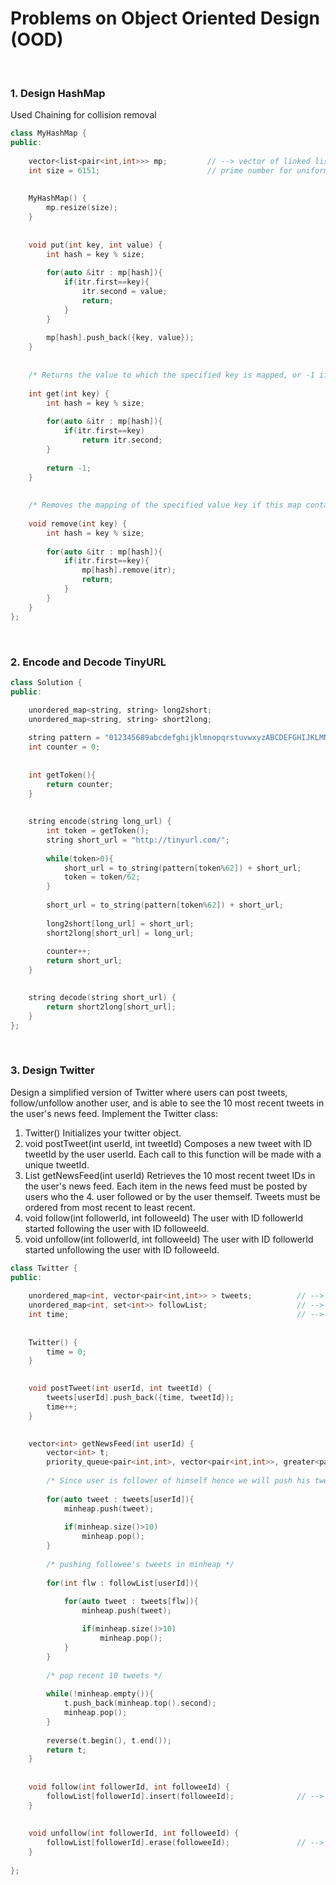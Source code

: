 # Problems on Object Oriented Design (OOD)


<br>

### 1. Design HashMap

Used Chaining for collision removal

```cpp
class MyHashMap {
public:
        
    vector<list<pair<int,int>>> mp;         // --> vector of linked list of pair {key, values}
    int size = 6151;                        // prime number for uniform distribution
    
    
    MyHashMap() {    
        mp.resize(size);
    }
    
        
    void put(int key, int value) {
        int hash = key % size;
        
        for(auto &itr : mp[hash]){
            if(itr.first==key){
                itr.second = value;
                return;
            }
        }
        
        mp[hash].push_back({key, value});
    }
    
    
    /* Returns the value to which the specified key is mapped, or -1 if this map contains no mapping for the key */
    
    int get(int key) {
        int hash = key % size;
        
        for(auto &itr : mp[hash]){
            if(itr.first==key)
                return itr.second;
        }
        
        return -1;
    }
    
    
    /* Removes the mapping of the specified value key if this map contains a mapping for the key */
    
    void remove(int key) {
        int hash = key % size;
        
        for(auto &itr : mp[hash]){
            if(itr.first==key){
                mp[hash].remove(itr);
                return;   
            }
        }
    }
};
```

<br>

### 2. Encode and Decode TinyURL

```cpp
class Solution {
public:

    unordered_map<string, string> long2short;
    unordered_map<string, string> short2long;
    
    string pattern = "012345689abcdefghijklmnopqrstuvwxyzABCDEFGHIJKLMNOPQRSTUVWXYZ";
    int counter = 0;
    
    
    int getToken(){
        return counter;
    }
    
    
    string encode(string long_url) {
        int token = getToken();
        string short_url = "http://tinyurl.com/";
        
        while(token>0){
            short_url = to_string(pattern[token%62]) + short_url;
            token = token/62;
        }
        
        short_url = to_string(pattern[token%62]) + short_url;
        
        long2short[long_url] = short_url;
        short2long[short_url] = long_url;
        
        counter++;
        return short_url;
    }

 
    string decode(string short_url) {
        return short2long[short_url];
    }
};
```

<br>

### 3. Design Twitter

Design a simplified version of Twitter where users can post tweets, follow/unfollow another user, and is able to see the 10 most recent tweets in the user's news feed. Implement the Twitter class:

1. Twitter() Initializes your twitter object.
2. void postTweet(int userId, int tweetId) Composes a new tweet with ID tweetId by the user userId. Each call to this function will be made with a unique tweetId.
3. List<Integer> getNewsFeed(int userId) Retrieves the 10 most recent tweet IDs in the user's news feed. Each item in the news feed must be posted by users who the 4. user followed or by the user themself. Tweets must be ordered from most recent to least recent.
5. void follow(int followerId, int followeeId) The user with ID followerId started following the user with ID followeeId.
6. void unfollow(int followerId, int followeeId) The user with ID followerId started unfollowing the user with ID followeeId.

```cpp
class Twitter {
public:
    
    unordered_map<int, vector<pair<int,int>> > tweets;          // --> map of { userId, vector of ({time, tweetId}) }
    unordered_map<int, set<int>> followList;                    // --> map of {userId, set of followers}
    int time;                                                   // --> timestamp
    
    
    Twitter() {
        time = 0;
    }
    

    void postTweet(int userId, int tweetId) {
        tweets[userId].push_back({time, tweetId});
        time++;
    }
    

    vector<int> getNewsFeed(int userId) {
        vector<int> t;
        priority_queue<pair<int,int>, vector<pair<int,int>>, greater<pair<int,int>> > minheap;
        
        /* Since user is follower of himself hence we will push his tweets in minheap */
        
        for(auto tweet : tweets[userId]){
            minheap.push(tweet);
            
            if(minheap.size()>10)
                minheap.pop();
        }
        
        /* pushing followee's tweets in minheap */
        
        for(int flw : followList[userId]){
            
            for(auto tweet : tweets[flw]){
                minheap.push(tweet);

                if(minheap.size()>10)
                    minheap.pop();
            }
        }
        
        /* pop recent 10 tweets */
        
        while(!minheap.empty()){
            t.push_back(minheap.top().second);
            minheap.pop();
        }
        
        reverse(t.begin(), t.end());
        return t;
    }
    
    
    void follow(int followerId, int followeeId) {
        followList[followerId].insert(followeeId);              // --> logn time to insert
    }
    
    
    void unfollow(int followerId, int followeeId) {
        followList[followerId].erase(followeeId);               // --> logn time to erase
    }
    
};
```
